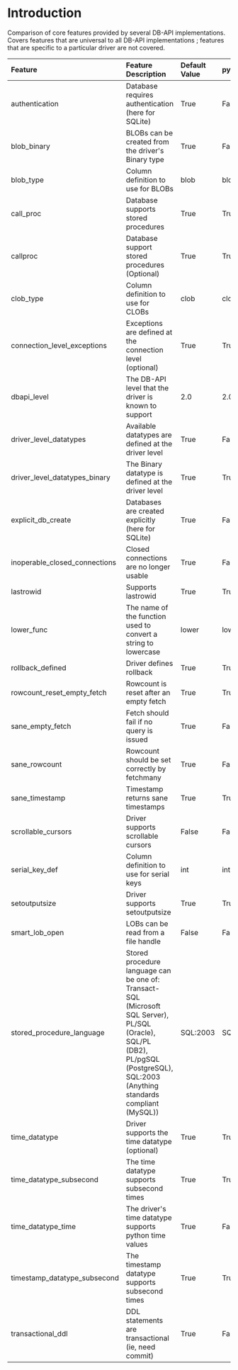 # Introduction #
Comparison of core features provided by several DB-API implementations.  Covers features that are universal to all DB-API implementations ; features that are specific to a particular driver are not covered.

| Feature | Feature Description | Default Value | pysqlite2 | MySQLdb | psycopg2 |
|:--------|:--------------------|:--------------|:----------|:--------|:---------|
| authentication  |  Database requires authentication (here for SQLite)  |  True         | False     | True    | True     |
| blob\_binary  |  BLOBs can be created from the driver's Binary type  |  True         | False     | True    | True     |
| blob\_type  |  Column definition to use for BLOBs  |  blob         | blob      | blob    | bytea    |
| call\_proc  |  Database supports stored procedures  |  True         | True      | True    | True     |
| callproc  |  Database support stored procedures (Optional)  |  True         | True      | True    | True     |
| clob\_type  |  Column definition to use for CLOBs  |  clob         | clob      | text    | text     |
| connection\_level\_exceptions  |  Exceptions are defined at the connection level (optional)  |  True         | True      | True    | True     |
| dbapi\_level  |  The DB-API level that the driver is known to support  |  2.0          | 2.0       | 2.0     | 2.0      |
| driver\_level\_datatypes  |  Available datatypes are defined at the driver level  |  True         | False     | True    | True     |
| driver\_level\_datatypes\_binary  |  The Binary datatype is defined at the driver level  |  True         | True      | True    | True     |
| explicit\_db\_create  |  Databases are created explicitly (here for SQLite)  |  True         | False     | True    | True     |
| inoperable\_closed\_connections  |  Closed connections are no longer usable  |  True         | False     | True    | True     |
| lastrowid  |  Supports lastrowid  |  True         | True      | True    | True     |
| lower\_func  |  The name of the function used to convert a string to lowercase  |  lower        | lower     | lower   | lower    |
| rollback\_defined  |  Driver defines rollback  |  True         | True      | True    | True     |
| rowcount\_reset\_empty\_fetch  |  Rowcount is reset after an empty fetch  |  True         | True      | False   | False    |
| sane\_empty\_fetch  |  Fetch should fail if no query is issued  |  True         | False     | False   | True     |
| sane\_rowcount  |  Rowcount should be set correctly by fetchmany  |  True         | False     | True    | True     |
| sane\_timestamp  |  Timestamp returns sane timestamps  |  True         | True      | False   | True     |
| scrollable\_cursors  |  Driver supports scrollable cursors  |  False        | False     | False   | False    |
| serial\_key\_def  |  Column definition to use for serial keys  |  int          | int       | int     | serial   |
| setoutputsize  |  Driver supports setoutputsize  |  True         | True      | False   | True     |
| smart\_lob\_open  |  LOBs can be read from a file handle  |  False        | False     | False   | False    |
| stored\_procedure\_language  |  Stored procedure language can be one of: Transact-SQL (Microsoft SQL Server), PL/SQL (Oracle), SQL/PL (DB2), PL/pgSQL (PostgreSQL), SQL:2003 (Anything standards compliant (MySQL))  |  SQL:2003     | SQL:2003  | SQL:2003  | PL/pgSQL  |
| time\_datatype  |  Driver supports the time datatype (optional)  |  True         | True      | True    | True     |
| time\_datatype\_subsecond  |  The time datatype supports subsecond times  |  True         | True      | True    | True     |
| time\_datatype\_time  |  The driver's time datatype supports python time values  |  True         | False     | True    | True     |
| timestamp\_datatype\_subsecond  |  The timestamp datatype supports subsecond times  |  True         | True      | False   | True     |
| transactional\_ddl  |  DDL statements are transactional (ie, need commit)  |  True         | False     | True    | True     |
